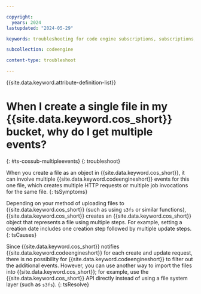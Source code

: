 ```yaml
---

copyright:
  years: 2024
lastupdated: "2024-05-29"

keywords: troubleshooting for code engine subscriptions, subscriptions, tips for subscriptions, ping, object storage

subcollection: codeengine

content-type: troubleshoot

---
```


{{site.data.keyword.attribute-definition-list}}

# When I create a single file in my {{site.data.keyword.cos_short}} bucket, why do I get multiple events?
{: #ts-cossub-multipleevents}
{: troubleshoot}

When you create a file as an object in {{site.data.keyword.cos_short}}, it can involve multiple {{site.data.keyword.codeengineshort}} events for this one file, which creates multiple HTTP requests or multiple job invocations for the same file.
{: tsSymptoms}

Depending on your method of uploading files to {{site.data.keyword.cos_short}} (such as using `s3fs` or similar functions), {{site.data.keyword.cos_short}} creates an {{site.data.keyword.cos_short}} object that represents a file using multiple steps. For example, setting a creation date includes one creation step followed by multiple update steps.
{: tsCauses}

Since {{site.data.keyword.cos_short}} notifies {{site.data.keyword.codeengineshort}} for each create and update request, there is no possibility for {{site.data.keyword.codeengineshort}} to filter out the additional events. However, you can use another way to import the files into {{site.data.keyword.cos_short}}; for example, use the {{site.data.keyword.cos_short}} API directly instead of using a file system layer (such as `s3fs`).
{: tsResolve}

